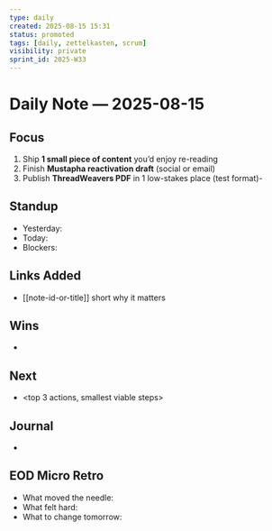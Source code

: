 ```yaml
---
type: daily
created: 2025-08-15 15:31
status: promoted
tags: [daily, zettelkasten, scrum]
visibility: private
sprint_id: 2025-W33
---
```



# Daily Note — 2025-08-15

## Focus
1. Ship **1 small piece of content** you’d enjoy re-reading
2. Finish **Mustapha reactivation draft** (social or email)
3. Publish **ThreadWeavers PDF** in 1 low-stakes place (test format)- 


## Standup
- Yesterday: 
- Today: 
- Blockers: 

## Links Added
- [[note-id-or-title]] short why it matters

## Wins
- <fast wins and tiny proofs>

## Next
- <top 3 actions, smallest viable steps>

## Journal
- <freeform>

## EOD Micro Retro
- What moved the needle:
- What felt hard:
- What to change tomorrow:
